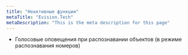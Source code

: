 ```yaml
---
title: "Неактивные функции"
metaTitle: "Evision.Tech"
metaDescription: "This is the meta description for this page"
---
```


- Голосовые оповещения при распознавании объектов (в режиме распознавания номеров)